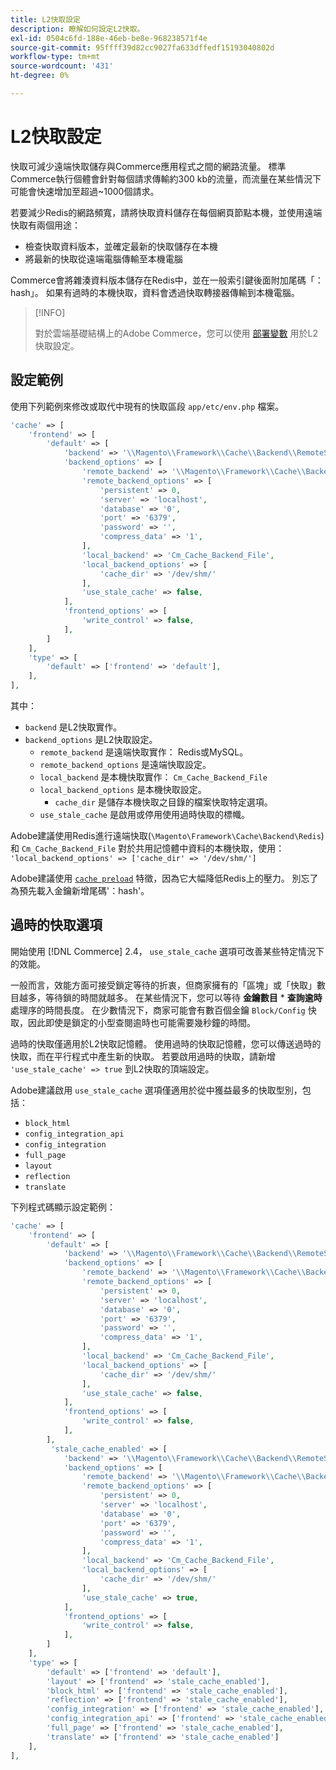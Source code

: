 ```yaml
---
title: L2快取設定
description: 瞭解如何設定L2快取。
exl-id: 0504c6fd-188e-46eb-be8e-968238571f4e
source-git-commit: 95ffff39d82cc9027fa633dffedf15193040802d
workflow-type: tm+mt
source-wordcount: '431'
ht-degree: 0%

---
```


# L2快取設定

快取可減少遠端快取儲存與Commerce應用程式之間的網路流量。 標準Commerce執行個體會針對每個請求傳輸約300 kb的流量，而流量在某些情況下可能會快速增加至超過~1000個請求。

若要減少Redis的網路頻寬，請將快取資料儲存在每個網頁節點本機，並使用遠端快取有兩個用途：

- 檢查快取資料版本，並確定最新的快取儲存在本機
- 將最新的快取從遠端電腦傳輸至本機電腦

Commerce會將雜湊資料版本儲存在Redis中，並在一般索引鍵後面附加尾碼「：hash」。 如果有過時的本機快取，資料會透過快取轉接器傳輸到本機電腦。

>[!INFO]
>
>對於雲端基礎結構上的Adobe Commerce，您可以使用 [部署變數](https://experienceleague.adobe.com/docs/commerce-cloud-service/user-guide/configure/env/stage/variables-deploy.html#redis_backend) 用於L2快取設定。

## 設定範例

使用下列範例來修改或取代中現有的快取區段 `app/etc/env.php` 檔案。

```php
'cache' => [
    'frontend' => [
        'default' => [
            'backend' => '\\Magento\\Framework\\Cache\\Backend\\RemoteSynchronizedCache',
            'backend_options' => [
                'remote_backend' => '\\Magento\\Framework\\Cache\\Backend\\Redis',
                'remote_backend_options' => [
                    'persistent' => 0,
                    'server' => 'localhost',
                    'database' => '0',
                    'port' => '6379',
                    'password' => '',
                    'compress_data' => '1',
                ],
                'local_backend' => 'Cm_Cache_Backend_File',
                'local_backend_options' => [
                    'cache_dir' => '/dev/shm/'
                ],
                'use_stale_cache' => false,
            ],
            'frontend_options' => [
                'write_control' => false,
            ],
        ]
    ],
    'type' => [
        'default' => ['frontend' => 'default'],
    ],
],
```

其中：

- `backend` 是L2快取實作。
- `backend_options` 是L2快取設定。
   - `remote_backend` 是遠端快取實作： Redis或MySQL。
   - `remote_backend_options` 是遠端快取設定。
   - `local_backend` 是本機快取實作： `Cm_Cache_Backend_File`
   - `local_backend_options` 是本機快取設定。
      - `cache_dir` 是儲存本機快取之目錄的檔案快取特定選項。
   - `use_stale_cache` 是啟用或停用使用過時快取的標幟。

Adobe建議使用Redis進行遠端快取(`\Magento\Framework\Cache\Backend\Redis`)和 `Cm_Cache_Backend_File` 對於共用記憶體中資料的本機快取，使用： `'local_backend_options' => ['cache_dir' => '/dev/shm/']`

Adobe建議使用 [`cache preload`](redis-pg-cache.md#redis-preload-feature) 特徵，因為它大幅降低Redis上的壓力。 別忘了為預先載入金鑰新增尾碼&#39;：hash&#39;。

## 過時的快取選項

開始使用 [!DNL Commerce] 2.4， `use_stale_cache` 選項可改善某些特定情況下的效能。

一般而言，效能方面可接受鎖定等待的折衷，但商家擁有的「區塊」或「快取」數目越多，等待鎖的時間就越多。 在某些情況下，您可以等待 **金鑰數目** \* **查詢逾時** 處理序的時間長度。 在少數情況下，商家可能會有數百個金鑰 `Block/Config` 快取，因此即使是鎖定的小型查閱逾時也可能需要幾秒鐘的時間。

過時的快取僅適用於L2快取記憶體。 使用過時的快取記憶體，您可以傳送過時的快取，而在平行程式中產生新的快取。 若要啟用過時的快取，請新增 `'use_stale_cache' => true` 到L2快取的頂端設定。

Adobe建議啟用 `use_stale_cache` 選項僅適用於從中獲益最多的快取型別，包括：

- `block_html`
- `config_integration_api`
- `config_integration`
- `full_page`
- `layout`
- `reflection`
- `translate`

下列程式碼顯示設定範例：

```php
'cache' => [
    'frontend' => [
        'default' => [
            'backend' => '\\Magento\\Framework\\Cache\\Backend\\RemoteSynchronizedCache',
            'backend_options' => [
                'remote_backend' => '\\Magento\\Framework\\Cache\\Backend\\Redis',
                'remote_backend_options' => [
                    'persistent' => 0,
                    'server' => 'localhost',
                    'database' => '0',
                    'port' => '6379',
                    'password' => '',
                    'compress_data' => '1',
                ],
                'local_backend' => 'Cm_Cache_Backend_File',
                'local_backend_options' => [
                    'cache_dir' => '/dev/shm/'
                ],
                'use_stale_cache' => false,
            ],
            'frontend_options' => [
                'write_control' => false,
            ],
        ],
         'stale_cache_enabled' => [
            'backend' => '\\Magento\\Framework\\Cache\\Backend\\RemoteSynchronizedCache',
            'backend_options' => [
                'remote_backend' => '\\Magento\\Framework\\Cache\\Backend\\Redis',
                'remote_backend_options' => [
                    'persistent' => 0,
                    'server' => 'localhost',
                    'database' => '0',
                    'port' => '6379',
                    'password' => '',
                    'compress_data' => '1',
                ],
                'local_backend' => 'Cm_Cache_Backend_File',
                'local_backend_options' => [
                    'cache_dir' => '/dev/shm/'
                ],
                'use_stale_cache' => true,
            ],
            'frontend_options' => [
                'write_control' => false,
            ],
        ]
    ],
    'type' => [
        'default' => ['frontend' => 'default'],
        'layout' => ['frontend' => 'stale_cache_enabled'],
        'block_html' => ['frontend' => 'stale_cache_enabled'],
        'reflection' => ['frontend' => 'stale_cache_enabled'],
        'config_integration' => ['frontend' => 'stale_cache_enabled'],
        'config_integration_api' => ['frontend' => 'stale_cache_enabled'],
        'full_page' => ['frontend' => 'stale_cache_enabled'],
        'translate' => ['frontend' => 'stale_cache_enabled']
    ],
],
```

